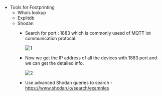 + Tools for Footprinting
  + Whois lookup
  + Explitdb
  + Shodan
    + Search for port : 1883 which is commonly usesd of MQTT iot communication protocal.

      ![1](https://github.com/Kr1shna02/Hack_Flow/assets/117007783/cde7fb0a-e23f-42f4-8f72-30eeb14318cc)
      
    + Now we get the IP address of all the devices with 1883 port and we can get the detailed info.

      ![2](https://github.com/Kr1shna02/Hack_Flow/assets/117007783/99ca6ecd-4ab4-481f-8e40-5f2e005beae5)

    + Use advanced Shodan queries to search - https://www.shodan.io/search/examples
